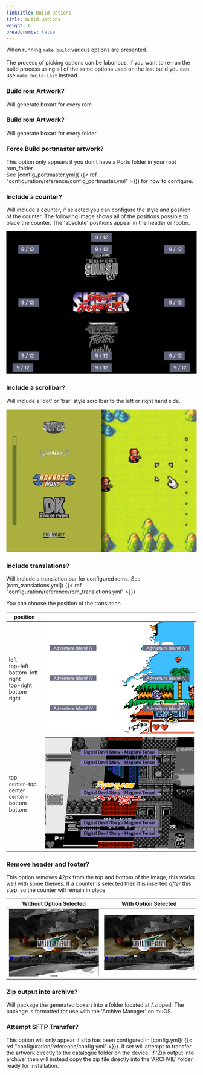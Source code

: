 ```yaml
---
linkTitle: Build Options
title: Build Options
weight: 6
breadcrumbs: false
---
```


When running `make build` various options are presented. <br/><br/>
The process of picking options can be laborious, if you want to re-run the build process using all of the same options used on the last build you can use `make build-last` instead

### Build rom Artwork?

Will generate boxart for every rom

### Build rom Artwork?

Will generate boxart for every folder

### Force Build portmaster artwork?

This option only appears if you don't have a Ports folder in your root rom_folder. <br>
See [config_portmaster.yml]( {{< ref "configuration/reference/config_portmaster.yml" >}}) for how to configure.

### Include a counter?

Will include a counter, if selected you can configure the style and position of the counter. The following image shows all of the positions possible to place the counter. The 'absolute' positions appear in the header or footer.

![Counter Positions](images/counter-positions.png)

### Include a scrollbar?

Will include a 'dot' or 'bar' style scrollbar to the left or right hand side.

![Scrollbar Positions](images/scrollbar-example.webp)

### Include translations?

Will include a translation bar for configured roms. See [rom_translations.yml]( {{< ref "configuration/reference/rom_translations.yml" >}})

You can choose the position of the translation

| position                                                                   |                                             | 
|----------------------------------------------------------------------------|:-------------------------------------------:|
| left<br/>top-left<br/>bottom-left<br/>right<br/>top-right<br/>bottom-right | ![Translations 1](images/translations1.png) |
| top<br/>center-top<br/>center<br/>center-bottom<br/>bottom                 | ![Translations 2](images/translations2.png) | 

### Remove header and footer?

This option removes 42px from the top and bottom of the image, this works well with some themes. If a counter is selected then it is inserted
_after_ this step, so the counter will remain in place

| Without Option Selected                             |             With Option Selected              | 
|-----------------------------------------------------|:---------------------------------------------:|
| ![Without option](images/inner-example-without.png) | ![With option](images/inner-example-with.png) |

### Zip output into archive?

Will package the generated boxart into a folder located at /.zipped. The package is formatted for use with the 'Archive Manager' on muOS.

### Attempt SFTP Transfer?

This option will only appear if sftp has been configured in [config.yml]( {{< ref "configuration/reference/config.yml" >}}).
If set will attempt to transfer the artwork directly to the catalogue folder on the device. If 'Zip output into archive' then will instead copy the zip file directly into the 'ARCHVIE' folder ready for installation.